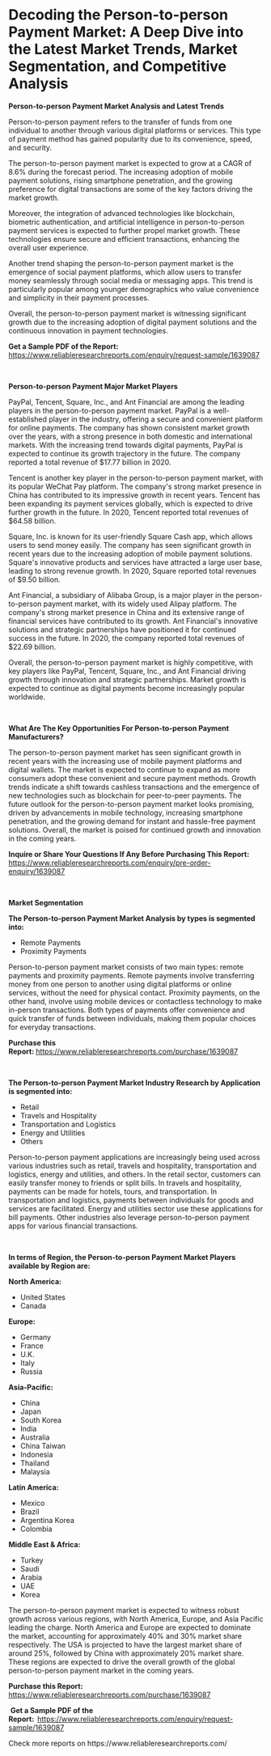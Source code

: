 <p><h1>Decoding the Person-to-person Payment Market: A Deep Dive into the Latest Market Trends, Market Segmentation, and Competitive Analysis</h1></p><p><strong>Person-to-person Payment Market Analysis and Latest Trends</strong></p>
<p><p>Person-to-person payment refers to the transfer of funds from one individual to another through various digital platforms or services. This type of payment method has gained popularity due to its convenience, speed, and security.</p><p>The person-to-person payment market is expected to grow at a CAGR of 8.6% during the forecast period. The increasing adoption of mobile payment solutions, rising smartphone penetration, and the growing preference for digital transactions are some of the key factors driving the market growth.</p><p>Moreover, the integration of advanced technologies like blockchain, biometric authentication, and artificial intelligence in person-to-person payment services is expected to further propel market growth. These technologies ensure secure and efficient transactions, enhancing the overall user experience.</p><p>Another trend shaping the person-to-person payment market is the emergence of social payment platforms, which allow users to transfer money seamlessly through social media or messaging apps. This trend is particularly popular among younger demographics who value convenience and simplicity in their payment processes.</p><p>Overall, the person-to-person payment market is witnessing significant growth due to the increasing adoption of digital payment solutions and the continuous innovation in payment technologies.</p></p>
<p><strong>Get a Sample PDF of the Report:&nbsp;</strong> <a href="https://www.reliableresearchreports.com/enquiry/request-sample/1639087">https://www.reliableresearchreports.com/enquiry/request-sample/1639087</a></p>
<p>&nbsp;</p>
<p><strong>Person-to-person Payment Major Market Players</strong></p>
<p><p>PayPal, Tencent, Square, Inc., and Ant Financial are among the leading players in the person-to-person payment market. PayPal is a well-established player in the industry, offering a secure and convenient platform for online payments. The company has shown consistent market growth over the years, with a strong presence in both domestic and international markets. With the increasing trend towards digital payments, PayPal is expected to continue its growth trajectory in the future. The company reported a total revenue of $17.77 billion in 2020.</p><p>Tencent is another key player in the person-to-person payment market, with its popular WeChat Pay platform. The company's strong market presence in China has contributed to its impressive growth in recent years. Tencent has been expanding its payment services globally, which is expected to drive further growth in the future. In 2020, Tencent reported total revenues of $64.58 billion.</p><p>Square, Inc. is known for its user-friendly Square Cash app, which allows users to send money easily. The company has seen significant growth in recent years due to the increasing adoption of mobile payment solutions. Square's innovative products and services have attracted a large user base, leading to strong revenue growth. In 2020, Square reported total revenues of $9.50 billion.</p><p>Ant Financial, a subsidiary of Alibaba Group, is a major player in the person-to-person payment market, with its widely used Alipay platform. The company's strong market presence in China and its extensive range of financial services have contributed to its growth. Ant Financial's innovative solutions and strategic partnerships have positioned it for continued success in the future. In 2020, the company reported total revenues of $22.69 billion.</p><p>Overall, the person-to-person payment market is highly competitive, with key players like PayPal, Tencent, Square, Inc., and Ant Financial driving growth through innovation and strategic partnerships. Market growth is expected to continue as digital payments become increasingly popular worldwide.</p></p>
<p>&nbsp;</p>
<p><strong>What Are The Key Opportunities For Person-to-person Payment Manufacturers?</strong></p>
<p><p>The person-to-person payment market has seen significant growth in recent years with the increasing use of mobile payment platforms and digital wallets. The market is expected to continue to expand as more consumers adopt these convenient and secure payment methods. Growth trends indicate a shift towards cashless transactions and the emergence of new technologies such as blockchain for peer-to-peer payments. The future outlook for the person-to-person payment market looks promising, driven by advancements in mobile technology, increasing smartphone penetration, and the growing demand for instant and hassle-free payment solutions. Overall, the market is poised for continued growth and innovation in the coming years.</p></p>
<p><strong>Inquire or Share Your Questions If Any Before Purchasing This Report:</strong> <a href="https://www.reliableresearchreports.com/enquiry/pre-order-enquiry/1639087">https://www.reliableresearchreports.com/enquiry/pre-order-enquiry/1639087</a></p>
<p>&nbsp;</p>
<p><strong>Market Segmentation</strong></p>
<p><strong>The Person-to-person Payment Market Analysis by types is segmented into:</strong></p>
<p><ul><li>Remote Payments</li><li>Proximity Payments</li></ul></p>
<p><p>Person-to-person payment market consists of two main types: remote payments and proximity payments. Remote payments involve transferring money from one person to another using digital platforms or online services, without the need for physical contact. Proximity payments, on the other hand, involve using mobile devices or contactless technology to make in-person transactions. Both types of payments offer convenience and quick transfer of funds between individuals, making them popular choices for everyday transactions.</p></p>
<p><strong>Purchase this Report:&nbsp;</strong><a href="https://www.reliableresearchreports.com/purchase/1639087">https://www.reliableresearchreports.com/purchase/1639087</a></p>
<p>&nbsp;</p>
<p><strong>The Person-to-person Payment Market Industry Research by Application is segmented into:</strong></p>
<p><ul><li>Retail</li><li>Travels and Hospitality</li><li>Transportation and Logistics</li><li>Energy and Utilities</li><li>Others</li></ul></p>
<p><p>Person-to-person payment applications are increasingly being used across various industries such as retail, travels and hospitality, transportation and logistics, energy and utilities, and others. In the retail sector, customers can easily transfer money to friends or split bills. In travels and hospitality, payments can be made for hotels, tours, and transportation. In transportation and logistics, payments between individuals for goods and services are facilitated. Energy and utilities sector use these applications for bill payments. Other industries also leverage person-to-person payment apps for various financial transactions.</p></p>
<p>&nbsp;</p>
<p><strong>In terms of Region, the Person-to-person Payment Market Players available by Region are:</strong></p>
<p>
    <p> <strong> North America: </strong>
        <ul>
            <li>United States</li>
            <li>Canada</li>
        </ul>
        </p> 
    <p> <strong> Europe: </strong>
        <ul>
            <li>Germany</li>
            <li>France</li>
            <li>U.K.</li>
            <li>Italy</li>
            <li>Russia</li>
        </ul>
        </p> 
    <p> <strong> Asia-Pacific: </strong>
        <ul>
            <li>China</li>
            <li>Japan</li>
            <li>South Korea</li>
            <li>India</li>
            <li>Australia</li>
            <li>China Taiwan</li>
            <li>Indonesia</li>
            <li>Thailand</li>
            <li>Malaysia</li>
        </ul>
        </p> 
    <p> <strong> Latin America: </strong>
        <ul>
            <li>Mexico</li>
            <li>Brazil</li>
            <li>Argentina Korea</li>
            <li>Colombia</li>
        </ul>
        </p> 
    <p> <strong> Middle East & Africa: </strong>
        <ul>
            <li>Turkey</li>
            <li>Saudi</li>
            <li>Arabia</li>
            <li>UAE</li>
            <li>Korea</li>
        </ul>
    </p>
    </p>
<p><p>The person-to-person payment market is expected to witness robust growth across various regions, with North America, Europe, and Asia Pacific leading the charge. North America and Europe are expected to dominate the market, accounting for approximately 40% and 30% market share respectively. The USA is projected to have the largest market share of around 25%, followed by China with approximately 20% market share. These regions are expected to drive the overall growth of the global person-to-person payment market in the coming years.</p></p>
<p><strong>Purchase this Report: </strong><a href="https://www.reliableresearchreports.com/purchase/1639087">https://www.reliableresearchreports.com/purchase/1639087</a></p>
<p>&nbsp;<strong>Get a Sample PDF of the Report:&nbsp;&nbsp;</strong><a href="https://www.reliableresearchreports.com/enquiry/request-sample/1639087">https://www.reliableresearchreports.com/enquiry/request-sample/1639087</a></p>
<p><strong></strong></p>
<p>Check more reports on https://www.reliableresearchreports.com/</p>